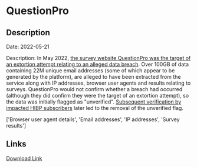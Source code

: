 # QuestionPro

## Description

Date: 2022-05-21

Description:
In May 2022, <a href="https://www.bleepingcomputer.com/news/security/hackers-try-to-extort-survey-firm-questionpro-after-alleged-data-theft/" target="_blank" rel="noopener">the survey website QuestionPro was the target of an extortion attempt relating to an alleged data breach</a>. Over 100GB of data containing 22M unique email addresses (some of which appear to be generated by the platform), are alleged to have been extracted from the service along with IP addresses, browser user agents and results relating to surveys. QuestionPro would not confirm whether a breach had occurred (although they did confirm they were the target of an extortion attempt), so the data was initially flagged as &quot;unverified&quot;. <a href="https://twitter.com/troyhunt/status/1555696116351377410" target="_blank" rel="noopener">Subsequent verification by impacted HIBP subscribers</a> later led to the removal of the unverified flag.


['Browser user agent details', 'Email addresses', 'IP addresses', 'Survey results']

## Links

[Download Link](https://link-to.net/1229997/532.9500385099423/dynamic/?r=aHR0cHM6Ly93d3cubWVkaWFmaXJlLmNvbS92aWV3L1hwMFE2Qks2cFBKMkpwUy9xdWVzdGlvbnByby5jb20vZmlsZQ==)
